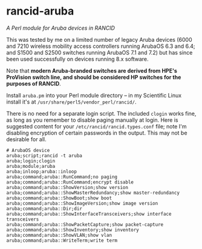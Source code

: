 # rancid-aruba
*A Perl module for Aruba devices in RANCID*

This was tested by me on a limited number of legacy Aruba devices (6000 and 7210 wireless mobility access controllers running ArubaOS 6.3 and 6.4; and S1500 and S2500 switches running ArubaOS 7.1 and 7.2) but has since been used successfully on devices running 8.x software.

Note that **modern Aruba-branded switches are derived from HPE's ProVision switch line, and should be considered HP switches for the purposes of RANCID**.

Install `aruba.pm` into your Perl module directory – in my Scientific Linux install it's at `/usr/share/perl5/vendor_perl/rancid/`.

There is no need for a separate login script. The included `clogin` works fine, as long as you remember to disable paging manually at login. Here is suggested content for your `/etc/rancid/rancid.types.conf` file; note I'm disabling encryption of certain passwords in the output. This may not be desirable for all.

    # ArubaOS device
    aruba;script;rancid -t aruba
    aruba;login;clogin
    aruba;module;aruba
    aruba;inloop;aruba::inloop
    aruba;command;aruba::RunCommand;no paging
    aruba;command;aruba::RunCommand;encrypt disable
    aruba;command;aruba::ShowVersion;show version
    aruba;command;aruba::ShowMasterRedundancy;show master-redundancy
    aruba;command;aruba::ShowBoot;show boot
    aruba;command;aruba::ShowImageVersion;show image version
    aruba;command;aruba::Dir;dir
    aruba;command;aruba::ShowInterfaceTransceivers;show interface transceivers
    aruba;command;aruba::ShowPacketCapture;show packet-capture
    aruba;command;aruba::ShowInventory;show inventory
    aruba;command;aruba::ShowVLAN;show vlan
    aruba;command;aruba::WriteTerm;write term
